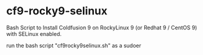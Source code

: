 # cf9-rocky9-selinux
Bash Script to Install Coldfusion 9 on RockyLinux 9 (or Redhat 9 / CentOS 9) with SELinux enabled.


run the bash script "cf9rocky9selinux.sh" as a sudoer
